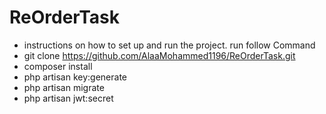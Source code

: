 # ReOrderTask


-  instructions on how to set up and run the project.
    run follow Command
-  git clone https://github.com/AlaaMohammed1196/ReOrderTask.git
-  composer install
-  php artisan key:generate
-  php artisan migrate
-  php artisan jwt:secret
 
